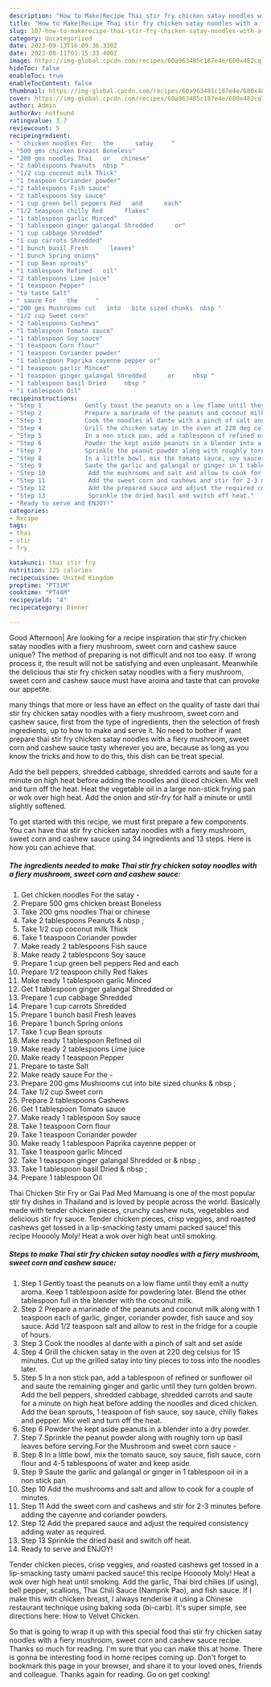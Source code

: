 ```yaml
---
description: "How to Make|Recipe Thai stir fry chicken satay noodles with a fiery mushroom, sweet corn and cashew sauce {That is Simple"
title: "How to Make|Recipe Thai stir fry chicken satay noodles with a fiery mushroom, sweet corn and cashew sauce {That is Simple"
slug: 107-how-to-makerecipe-thai-stir-fry-chicken-satay-noodles-with-a-fiery-mushroom-sweet-corn-and-cashew-sauce-that-is-simple
category: Uncategorized
date: 2023-09-13T16:09:36.330Z
date: 2023-08-11T01:15:33.400Z
image: https://img-global.cpcdn.com/recipes/60a963485c187e4e/680x482cq70/thai-stir-fry-chicken-satay-noodles-with-a-fiery-mushroom-sweet-corn-and-cashew-sauce-recipe-main-photo.jpg
hideToc: false
enableToc: true
enableTocContent: false
thumbnail: https://img-global.cpcdn.com/recipes/60a963485c187e4e/680x482cq70/thai-stir-fry-chicken-satay-noodles-with-a-fiery-mushroom-sweet-corn-and-cashew-sauce-recipe-main-photo.jpg
cover: https://img-global.cpcdn.com/recipes/60a963485c187e4e/680x482cq70/thai-stir-fry-chicken-satay-noodles-with-a-fiery-mushroom-sweet-corn-and-cashew-sauce-recipe-main-photo.jpg
author: Admin
authorAv: notfound
ratingvalue: 3.7
reviewcount: 5
recipeingredient:
- " chicken noodles For   the      satay     "
- "500 gms chicken breast Boneless"
- "200 gms noodles Thai   or   chinese"
- "2 tablespoons Peanuts  nbsp "
- "1/2 cup coconut milk Thick"
- "1 teaspoon Coriander powder"
- "2 tablespoons Fish sauce"
- "2 tablespoons Soy sauce"
- "1 cup green bell peppers Red   and      each"
- "1/2 teaspoon chilly Red      flakes"
- "1 tablespoon garlic Minced"
- "1 tablespoon ginger galangal Shredded      or"
- "1 cup cabbage Shredded"
- "1 cup carrots Shredded"
- "1 bunch basil Fresh      leaves"
- "1 bunch Spring onions"
- "1 cup Bean sprouts"
- "1 tablespoon Refined   oil"
- "2 tablespoons Lime juice"
- "1 teaspoon Pepper"
- "to taste Salt"
- " sauce For   the     "
- "200 gms Mushrooms cut   into   bite sized chunks  nbsp "
- "1/2 cup Sweet corn"
- "2 tablespoons Cashews"
- "1 tablespoon Tomato sauce"
- "1 tablespoon Soy sauce"
- "1 teaspoon Corn flour"
- "1 teaspoon Coriander powder"
- "1 tablespoon Paprika cayenne pepper or"
- "1 teaspoon garlic Minced"
- "1 teaspoon ginger galangal Shredded      or     nbsp "
- "1 tablespoon basil Dried     nbsp "
- "1 tablespoon Oil"
recipeinstructions:
- "Step 1            Gently toast the peanuts on a low flame until they emit a nutty aroma. Keep 1 tablespoon aside for powdering later. Blend the other tablespoon full in the blender with the coconut milk."
- "Step 2            Prepare a marinade of the peanuts and coconut milk along with 1 teaspoon each of garlic, ginger, coriander powder, fish sauce and soy sauce. Add 1/2 teaspoon salt and allow to rest in the fridge for a couple of hours."
- "Step 3            Cook the noodles al dante with a pinch of salt and set aside"
- "Step 4            Grill the chicken satay in the oven at 220 deg celsius for 15 minutes. Cut up the grilled satay into tiny pieces to toss into the noodles later."
- "Step 5            In a non stick pan, add a tablespoon of refined or sunflower oil and saute the remaining ginger and garlic until they turn golden brown. Add the bell peppers, shredded cabbage, shredded carrots and saute for a minute on high heat before adding the noodles and diced chicken. Add the bean sprouts, 1 teaspoon of fish sauce, soy sauce, chilly flakes and pepper. Mix well and turn off the heat."
- "Step 6            Powder the kept aside peanuts in a blender into a dry powder."
- "Step 7            Sprinkle the peanut powder along with roughly torn up basil leaves before serving.For the Mushroom and sweet corn sauce -"
- "Step 8            In a little bowl, mix the tomato sauce, soy sauce, fish sauce, corn flour and 4-5 tablespoons of water and keep aside."
- "Step 9            Saute the garlic and galangal or ginger in 1 tablespoon oil in a non stick pan"
- "Step 10            Add the mushrooms and salt and allow to cook for a couple of minutes."
- "Step 11            Add the sweet corn and cashews and stir for 2-3 minutes before adding the cayenne and coriander powders."
- "Step 12            Add the prepared sauce and adjust the required consistency adding water as required."
- "Step 13            Sprinkle the dried basil and switch off heat."
- "Ready to serve and ENJOY!"
categories:
- Recipe
tags:
- thai
- stir
- fry

katakunci: thai stir fry 
nutrition: 125 calories
recipecuisine: United Kingdom
preptime: "PT31M"
cooktime: "PT44M"
recipeyield: "4"
recipecategory: Dinner

---
```



Good Afternoon| Are looking for a recipe inspiration thai stir fry chicken satay noodles with a fiery mushroom, sweet corn and cashew sauce unique? The method of preparing is not difficult and not too easy. If wrong process it, the result will not be satisfying and even unpleasant. Meanwhile the delicious thai stir fry chicken satay noodles with a fiery mushroom, sweet corn and cashew sauce must have aroma and taste that can provoke our appetite.






many things that more or less have an effect on the quality of taste dari thai stir fry chicken satay noodles with a fiery mushroom, sweet corn and cashew sauce, first from the type of ingredients, then the selection of fresh ingredients, up to how to make and serve it. No need to bother if want prepare thai stir fry chicken satay noodles with a fiery mushroom, sweet corn and cashew sauce tasty wherever you are, because as long as you know the tricks and how to do this, this dish can be treat special.


Add the bell peppers, shredded cabbage, shredded carrots and saute for a minute on high heat before adding the noodles and diced chicken. Mix well and turn off the heat. Heat the vegetable oil in a large non-stick frying pan or wok over high heat. Add the onion and stir-fry for half a minute or until slightly softened.


To get started with this recipe, we must first prepare a few components. You can have thai stir fry chicken satay noodles with a fiery mushroom, sweet corn and cashew sauce using 34 ingredients and 13 steps. Here is how you can achieve that.

<!--inarticleads1-->

##### The ingredients needed to make Thai stir fry chicken satay noodles with a fiery mushroom, sweet corn and cashew sauce:

1. Get  chicken noodles For   the      satay     -
1. Prepare 500 gms chicken breast Boneless
1. Take 200 gms noodles Thai   or   chinese
1. Take 2 tablespoons Peanuts &amp; nbsp ;
1. Take 1/2 cup coconut milk Thick
1. Take 1 teaspoon Coriander powder
1. Make ready 2 tablespoons Fish sauce
1. Make ready 2 tablespoons Soy sauce
1. Prepare 1 cup green bell peppers Red   and      each
1. Prepare 1/2 teaspoon chilly Red      flakes
1. Make ready 1 tablespoon garlic Minced
1. Get 1 tablespoon ginger galangal Shredded      or
1. Prepare 1 cup cabbage Shredded
1. Prepare 1 cup carrots Shredded
1. Prepare 1 bunch basil Fresh      leaves
1. Prepare 1 bunch Spring onions
1. Take 1 cup Bean sprouts
1. Make ready 1 tablespoon Refined   oil
1. Make ready 2 tablespoons Lime juice
1. Make ready 1 teaspoon Pepper
1. Prepare to taste Salt
1. Make ready  sauce For   the     -
1. Prepare 200 gms Mushrooms cut   into   bite sized chunks &amp; nbsp ;
1. Take 1/2 cup Sweet corn
1. Prepare 2 tablespoons Cashews
1. Get 1 tablespoon Tomato sauce
1. Make ready 1 tablespoon Soy sauce
1. Take 1 teaspoon Corn flour
1. Take 1 teaspoon Coriander powder
1. Make ready 1 tablespoon Paprika cayenne pepper or
1. Take 1 teaspoon garlic Minced
1. Take 1 teaspoon ginger galangal Shredded      or    &amp; nbsp ;
1. Take 1 tablespoon basil Dried    &amp; nbsp ;
1. Prepare 1 tablespoon Oil


Thai Chicken Stir Fry or Gai Pad Med Mamuang is one of the most popular stir fry dishes in Thailand and is loved by people across the world. Basically made with tender chicken pieces, crunchy cashew nuts, vegetables and delicious stir fry sauce. Tender chicken pieces, crisp veggies, and roasted cashews get tossed in a lip-smacking tasty umami packed sauce! this recipe Hooooly Moly! Heat a wok over high heat until smoking. 

<!--inarticleads2-->

##### Steps to make Thai stir fry chicken satay noodles with a fiery mushroom, sweet corn and cashew sauce:

1. Step 1            Gently toast the peanuts on a low flame until they emit a nutty aroma. Keep 1 tablespoon aside for powdering later. Blend the other tablespoon full in the blender with the coconut milk.
1. Step 2            Prepare a marinade of the peanuts and coconut milk along with 1 teaspoon each of garlic, ginger, coriander powder, fish sauce and soy sauce. Add 1/2 teaspoon salt and allow to rest in the fridge for a couple of hours.
1. Step 3            Cook the noodles al dante with a pinch of salt and set aside
1. Step 4            Grill the chicken satay in the oven at 220 deg celsius for 15 minutes. Cut up the grilled satay into tiny pieces to toss into the noodles later.
1. Step 5            In a non stick pan, add a tablespoon of refined or sunflower oil and saute the remaining ginger and garlic until they turn golden brown. Add the bell peppers, shredded cabbage, shredded carrots and saute for a minute on high heat before adding the noodles and diced chicken. Add the bean sprouts, 1 teaspoon of fish sauce, soy sauce, chilly flakes and pepper. Mix well and turn off the heat.
1. Step 6            Powder the kept aside peanuts in a blender into a dry powder.
1. Step 7            Sprinkle the peanut powder along with roughly torn up basil leaves before serving.For the Mushroom and sweet corn sauce -
1. Step 8            In a little bowl, mix the tomato sauce, soy sauce, fish sauce, corn flour and 4-5 tablespoons of water and keep aside.
1. Step 9            Saute the garlic and galangal or ginger in 1 tablespoon oil in a non stick pan
1. Step 10            Add the mushrooms and salt and allow to cook for a couple of minutes.
1. Step 11            Add the sweet corn and cashews and stir for 2-3 minutes before adding the cayenne and coriander powders.
1. Step 12            Add the prepared sauce and adjust the required consistency adding water as required.
1. Step 13            Sprinkle the dried basil and switch off heat.
1. Ready to serve and ENJOY!

Tender chicken pieces, crisp veggies, and roasted cashews get tossed in a lip-smacking tasty umami packed sauce! this recipe Hooooly Moly! Heat a wok over high heat until smoking. Add the garlic, Thai bird chilies (if using), bell pepper, scallions, Thai Chili Sauce (Namprik Pao), and fish sauce. If I make this with chicken breast, I always tenderise it using a Chinese restaurant technique using baking soda (bi-carb). It&#39;s super simple, see directions here: How to Velvet Chicken. 

So that is going to wrap it up with this special food thai stir fry chicken satay noodles with a fiery mushroom, sweet corn and cashew sauce recipe. Thanks so much for reading. I'm sure that you can make this at home. There is gonna be interesting food in home recipes coming up. Don't forget to bookmark this page in your browser, and share it to your loved ones, friends and colleague. Thanks again for reading. Go on get cooking!
